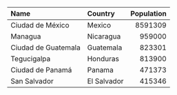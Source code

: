 | Name | Country | Population |
 :--- | :--- | ---: |
| Ciudad de México | Mexico | 8591309 |
| Managua | Nicaragua | 959000 |
| Ciudad de Guatemala | Guatemala | 823301 |
| Tegucigalpa | Honduras | 813900 |
| Ciudad de Panamá | Panama | 471373 |
| San Salvador | El Salvador | 415346 |
